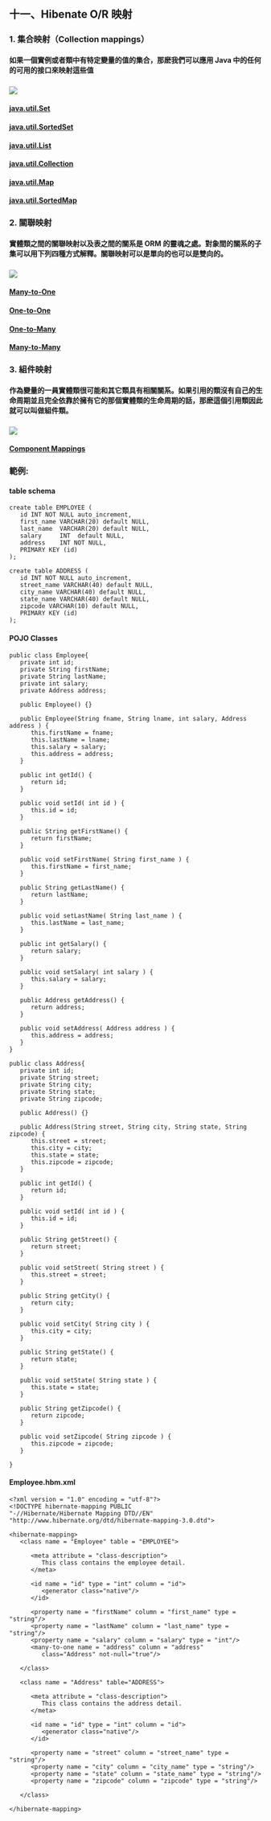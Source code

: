 ## 十一、Hibenate O/R 映射
### 1. 集合映射（Collection mappings）
#### 如果一個實例或者類中有特定變量的值的集合，那麽我們可以應用 Java 中的任何的可用的接口來映射這些值
### <img src="../images/OR-Collection.jpg">
#### [java.util.Set](https://www.tutorialspoint.com/hibernate/hibernate_set_mapping.htm)
#### [java.util.SortedSet](https://www.tutorialspoint.com/hibernate/hibernate_sortedset_mapping.htm)
#### [java.util.List](https://www.tutorialspoint.com/hibernate/hibernate_list_mapping.htm)
#### [java.util.Collection](https://www.tutorialspoint.com/hibernate/hibernate_bag_mapping.htm)
#### [java.util.Map](https://www.tutorialspoint.com/hibernate/hibernate_map_mapping.htm)
#### [java.util.SortedMap](https://www.tutorialspoint.com/hibernate/hibernate_sortedmap_mapping.htm)

### 2. 關聯映射
#### 實體類之間的關聯映射以及表之間的關系是 ORM 的靈魂之處。對象間的關系的子集可以用下列四種方式解釋。關聯映射可以是單向的也可以是雙向的。
### <img src="../images/OR-Relation.jpg">
#### [Many-to-One](https://www.tutorialspoint.com/hibernate/hibernate_many_to_one_mapping.htm "參考範例")
#### [One-to-One](https://www.tutorialspoint.com/hibernate/hibernate_one_to_one_mapping.htm "參考範例")
#### [One-to-Many](https://www.tutorialspoint.com/hibernate/hibernate_one_to_many_mapping.htm "參考範例")
#### [Many-to-Many](https://www.tutorialspoint.com/hibernate/hibernate_many_to_many_mapping.htm "參考範例")

### 3. 組件映射
#### 作為變量的一員實體類很可能和其它類具有相關關系。如果引用的類沒有自己的生命周期並且完全依靠於擁有它的那個實體類的生命周期的話，那麽這個引用類因此就可以叫做組件類。
### <img src="../images/OR-Component.jpg">
#### [Component Mappings](https://www.tutorialspoint.com/hibernate/hibernate_component_mappings.htm "參考範例")

### 範例:
#### table schema
	create table EMPLOYEE (
	   id INT NOT NULL auto_increment,
	   first_name VARCHAR(20) default NULL,
	   last_name  VARCHAR(20) default NULL,
	   salary     INT  default NULL,
	   address    INT NOT NULL,
	   PRIMARY KEY (id)
	);

	create table ADDRESS (
	   id INT NOT NULL auto_increment,
	   street_name VARCHAR(40) default NULL,
	   city_name VARCHAR(40) default NULL,
	   state_name VARCHAR(40) default NULL,
	   zipcode VARCHAR(10) default NULL,
	   PRIMARY KEY (id)
	);
	
#### POJO Classes
	
	public class Employee{
	   private int id;
	   private String firstName; 
	   private String lastName;   
	   private int salary;
	   private Address address;

	   public Employee() {}
	   
	   public Employee(String fname, String lname, int salary, Address address ) {
		  this.firstName = fname;
		  this.lastName = lname;
		  this.salary = salary;
		  this.address = address;
	   }
	   
	   public int getId() {
		  return id;
	   }
	   
	   public void setId( int id ) {
		  this.id = id;
	   }
	   
	   public String getFirstName() {
		  return firstName;
	   }
	   
	   public void setFirstName( String first_name ) {
		  this.firstName = first_name;
	   }
	   
	   public String getLastName() {
		  return lastName;
	   }
	   
	   public void setLastName( String last_name ) {
		  this.lastName = last_name;
	   }
	   
	   public int getSalary() {
		  return salary;
	   }
	   
	   public void setSalary( int salary ) {
		  this.salary = salary;
	   }

	   public Address getAddress() {
		  return address;
	   }
	   
	   public void setAddress( Address address ) {
		  this.address = address;
	   }
	}
	
	public class Address{
	   private int id;
	   private String street;     
	   private String city;     
	   private String state;    
	   private String zipcode; 

	   public Address() {}
	   
	   public Address(String street, String city, String state, String zipcode) {
		  this.street = street; 
		  this.city = city; 
		  this.state = state; 
		  this.zipcode = zipcode; 
	   }
	   
	   public int getId() {
		  return id;
	   }
	   
	   public void setId( int id ) {
		  this.id = id;
	   }
	   
	   public String getStreet() {
		  return street;
	   }
	   
	   public void setStreet( String street ) {
		  this.street = street;
	   }
	   
	   public String getCity() {
		  return city;
	   }
	   
	   public void setCity( String city ) {
		  this.city = city;
	   }
	   
	   public String getState() {
		  return state;
	   }
	   
	   public void setState( String state ) {
		  this.state = state;
	   }
	   
	   public String getZipcode() {
		  return zipcode;
	   }
	   
	   public void setZipcode( String zipcode ) {
		  this.zipcode = zipcode;
	   }
	   
	}
	
#### Employee.hbm.xml
	<?xml version = "1.0" encoding = "utf-8"?>
	<!DOCTYPE hibernate-mapping PUBLIC 
	"-//Hibernate/Hibernate Mapping DTD//EN"
	"http://www.hibernate.org/dtd/hibernate-mapping-3.0.dtd"> 

	<hibernate-mapping>
	   <class name = "Employee" table = "EMPLOYEE">
		  
		  <meta attribute = "class-description">
			 This class contains the employee detail. 
		  </meta>
		  
		  <id name = "id" type = "int" column = "id">
			 <generator class="native"/>
		  </id>
		  
		  <property name = "firstName" column = "first_name" type = "string"/>
		  <property name = "lastName" column = "last_name" type = "string"/>
		  <property name = "salary" column = "salary" type = "int"/>
		  <many-to-one name = "address" column = "address" 
			 class="Address" not-null="true"/>
			 
	   </class>

	   <class name = "Address" table="ADDRESS">
		  
		  <meta attribute = "class-description">
			 This class contains the address detail. 
		  </meta>
		  
		  <id name = "id" type = "int" column = "id">
			 <generator class="native"/>
		  </id>
		  
		  <property name = "street" column = "street_name" type = "string"/>
		  <property name = "city" column = "city_name" type = "string"/>
		  <property name = "state" column = "state_name" type = "string"/>
		  <property name = "zipcode" column = "zipcode" type = "string"/>
		  
	   </class>

	</hibernate-mapping>
	
